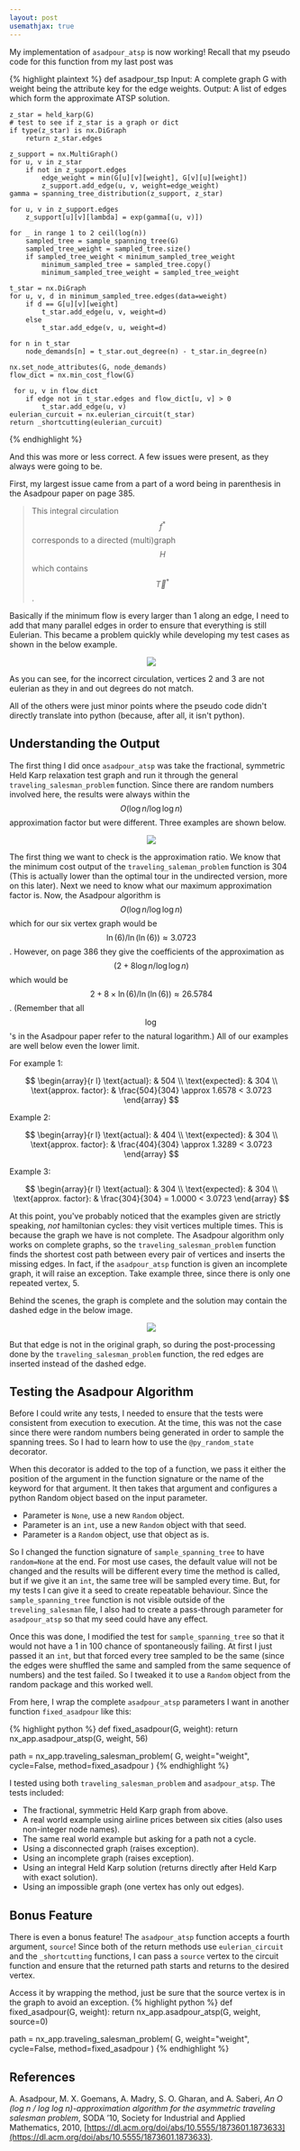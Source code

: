 ```yaml
---
layout: post
usemathjax: true
---
```


My implementation of `asadpour_atsp` is now working!
Recall that my pseudo code for this function from my last post was

{% highlight plaintext %}
def asadpour_tsp
    Input: A complete graph G with weight being the attribute key for the edge weights.
    Output: A list of edges which form the approximate ATSP solution.
    
    z_star = held_karp(G)
    # test to see if z_star is a graph or dict
    if type(z_star) is nx.DiGraph
        return z_star.edges
    
    z_support = nx.MultiGraph()
    for u, v in z_star
        if not in z_support.edges
            edge_weight = min(G[u][v][weight], G[v][u][weight])
            z_support.add_edge(u, v, weight=edge_weight)
    gamma = spanning_tree_distribution(z_support, z_star)
    
    for u, v in z_support.edges
        z_support[u][v][lambda] = exp(gamma[(u, v)])
    
    for _ in range 1 to 2 ceil(log(n))
        sampled_tree = sample_spanning_tree(G)
        sampled_tree_weight = sampled_tree.size()
        if sampled_tree_weight < minimum_sampled_tree_weight
            minimum_sampled_tree = sampled_tree.copy()
            minimum_sampled_tree_weight = sampled_tree_weight
    
    t_star = nx.DiGraph
    for u, v, d in minimum_sampled_tree.edges(data=weight)
        if d == G[u][v][weight]
            t_star.add_edge(u, v, weight=d)
        else
            t_star.add_edge(v, u, weight=d)
    
    for n in t_star
        node_demands[n] = t_star.out_degree(n) - t_star.in_degree(n)
    
    nx.set_node_attributes(G, node_demands)
    flow_dict = nx.min_cost_flow(G)
    
     for u, v in flow_dict
        if edge not in t_star.edges and flow_dict[u, v] > 0
            t_star.add_edge(u, v)
    eulerian_curcuit = nx.eulerian_circuit(t_star)
    return _shortcutting(eulerian_curcuit)
{% endhighlight %}

And this was more or less correct.
A few issues were present, as they always were going to be.

First, my largest issue came from a part of a word being in parenthesis in the Asadpour paper on page 385. 

> This integral circulation $$f^*$$ corresponds to a directed (multi)graph $$H$$ which contains $$\vec{T}^*$$.

Basically if the minimum flow is every larger than 1 along an edge, I need to add that many parallel edges in order to ensure that everything is still Eulerian.
This became a problem quickly while developing my test cases as shown in the below example.

<center><img src="/assets/example-multiflow.png"/></center>

As you can see, for the incorrect circulation, vertices 2 and 3 are not eulerian as they in and out degrees do not match.

All of the others were just minor points where the pseudo code didn't directly translate into python (because, after all, it isn't python).

## Understanding the Output

The first thing I did once `asadpour_atsp` was take the fractional, symmetric Held Karp relaxation test graph and run it through the general `traveling_salesman_problem` function. 
Since there are random numbers involved here, the results were always within the $$O(\log n / \log \log n)$$ approximation factor but were different.
Three examples are shown below.

<center><img src="/assets/example-tours.png"/></center>

The first thing we want to check is the approximation ratio.
We know that the minimum cost output of the `traveling_saleman_problem` function is 304 (This is actually lower than the optimal tour in the undirected version, more on this later).
Next we need to know what our maximum approximation factor is. 
Now, the Asadpour algorithm is $$O(\log n / \log \log n)$$ which for our six vertex graph would be $$\ln(6) / \ln(\ln(6)) \approx 3.0723$$.
However, on page 386 they give the coefficients of the approximation as $$(2 + 8 \log n / \log \log n)$$ which would be $$2 + 8 \times \ln(6) / \ln(\ln(6)) \approx 26.5784$$.
(Remember that all $$\log$$'s in the Asadpour paper refer to the natural logarithm.)
All of our examples are well below even the lower limit.

For example 1:

$$
\begin{array}{r l}
\text{actual}: & 504 \\
\text{expected}: & 304 \\
\text{approx. factor}: & \frac{504}{304} \approx 1.6578 < 3.0723
\end{array}
$$

Example 2:

$$
\begin{array}{r l}
\text{actual}: & 404 \\
\text{expected}: & 304 \\
\text{approx. factor}: & \frac{404}{304} \approx 1.3289 < 3.0723
\end{array}
$$

Example 3:

$$
\begin{array}{r l}
\text{actual}: & 304 \\
\text{expected}: & 304 \\
\text{approx. factor}: & \frac{304}{304} = 1.0000 < 3.0723
\end{array}
$$

At this point, you've probably noticed that the examples given are strictly speaking, *not* hamiltonian cycles: they visit vertices multiple times.
This is because the graph we have is not complete.
The Asadpour algorithm only works on complete graphs, so the `traveling_salesman_problem` function finds the shortest cost path between every pair of vertices and inserts the missing edges.
In fact, if the `asadpour_atsp` function is given an incomplete graph, it will raise an exception.
Take example three, since there is only one repeated vertex, 5.

Behind the scenes, the graph is complete and the solution may contain the dashed edge in the below image.

<center><img src="/assets/complete-bypass.png"/></center>

But that edge is not in the original graph, so during the post-processing done by the `traveling_salesman_problem` function, the red edges are inserted instead of the dashed edge.

## Testing the Asadpour Algorithm

Before I could write any tests, I needed to ensure that the tests were consistent from execution to execution.
At the time, this was not the case since there were random numbers being generated in order to sample the spanning trees.
So I had to learn how to use the `@py_random_state` decorator. 

When this decorator is added to the top of a function, we pass it either the position of the argument in the function signature or the name of the keyword for that argument.
It then takes that argument and configures a python Random object based on the input parameter. 

* Parameter is `None`, use a new `Random` object.
* Parameter is an `int`, use a new `Random` object with that seed.
* Parameter is a `Random` object, use that object as is.

So I changed the function signature of `sample_spanning_tree` to have `random=None` at the end.
For most use cases, the default value will not be changed and the results will be different every time the method is called, but if we give it an `int`, the same tree will be sampled every time.
But, for my tests I can give it a seed to create repeatable behaviour. 
Since the `sample_spanning_tree` function is not visible outside of the `treveling_salesman` file, I also had to create a pass-through parameter for `asadpour_atsp` so that my seed could have any effect.

Once this was done, I modified the test for `sample_spanning_tree` so that it would not have a 1 in 100 chance of spontaneously failing.
At first I just passed it an `int`, but that forced every tree sampled to be the same (since the edges were shuffled the same and sampled from the same sequence of numbers) and the test failed. 
So I tweaked it to use a `Random` object from the random package and this worked well.

From here, I wrap the complete `asadpour_atsp` parameters I want in another function `fixed_asadpour` like this:

{% highlight python %}
def fixed_asadpour(G, weight):
    return nx_app.asadpour_atsp(G, weight, 56)

path = nx_app.traveling_salesman_problem(
    G, weight="weight", cycle=False, method=fixed_asadpour
)
{% endhighlight %}

I tested using both `traveling_salesman_problem` and `asadpour_atsp`.
The tests included:

* The fractional, symmetric Held Karp graph from above.
* A real world example using airline prices between six cities (also uses non-integer node names).
* The same real world example but asking for a path not a cycle.
* Using a disconnected graph (raises exception).
* Using an incomplete graph (raises exception).
* Using an integral Held Karp solution (returns directly after Held Karp with exact solution).
* Using an impossible graph (one vertex has only out edges).

## Bonus Feature

There is even a bonus feature!
The `asadpour_atsp` function accepts a fourth argument, `source`!
Since both of the return methods use `eulerian_circuit` and the `_shortcutting` functions, I can pass a `source` vertex to the circuit function and ensure that the returned path starts and returns to the desired vertex.

Access it by wrapping the method, just be sure that the source vertex is in the graph to avoid an exception.
{% highlight python %}
def fixed_asadpour(G, weight):
    return nx_app.asadpour_atsp(G, weight, source=0)

path = nx_app.traveling_salesman_problem(
    G, weight="weight", cycle=False, method=fixed_asadpour
)
{% endhighlight %}

## References

A. Asadpour, M. X. Goemans, A. Madry, S. O. Gharan, and A. Saberi, *An O (log n / log log n)-approximation algorithm for the asymmetric traveling salesman problem*, SODA ’10, Society for Industrial and Applied Mathematics, 2010, [https://dl.acm.org/doi/abs/10.5555/1873601.1873633](https://dl.acm.org/doi/abs/10.5555/1873601.1873633).

